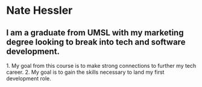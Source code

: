 <h1>Nate Hessler</h1>
<h2>I am a graduate from UMSL with my marketing degree looking to break into tech and software development.</h2>
1. My goal from this course is to make strong connections to further my tech career.
2. My goal is to gain the skills necessary to land my first development role.
